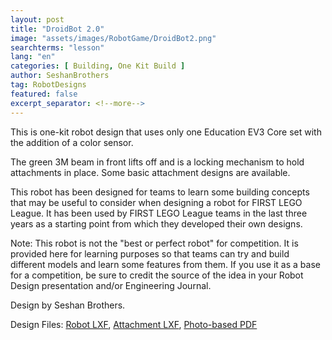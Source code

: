 ```yaml
---
layout: post
title: "DroidBot 2.0"
image: "assets/images/RobotGame/DroidBot2.png"
searchterms: "lesson"
lang: "en"
categories: [ Building, One Kit Build ]
author: SeshanBrothers
tag: RobotDesigns
featured: false
excerpt_separator: <!--more-->
---
```


This is one-kit robot design that uses only one Education EV3 Core set with the addition of a color sensor.
<!--more-->
The green 3M beam in front lifts off and is a locking mechanism to hold attachments in place. Some basic attachment designs are available.

This robot has been designed for teams to learn some building concepts that may be useful to consider when designing a robot for FIRST LEGO League. It has been used by FIRST LEGO League teams in the last three years as a starting point from which they developed their own designs.

Note: This robot is not the "best or perfect robot" for competition. It is provided here for learning purposes so that teams can try and build different models and learn some features from them. If you use it as a base for a competition, be sure to credit the source of the idea in your Robot Design presentation and/or Engineering Journal.

Design by Seshan Brothers.

Design Files:
<a href="/translations/en-us/RobotGame/DroidBot2.lxf">Robot LXF</a>, <a href="/translations/en-us/RobotGame/Snap2.lxf">Attachment LXF</a>, <a href="/translations/en-us/RobotGame/DroidBot2BuildInstructions.pdf">Photo-based PDF</a>

